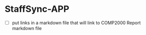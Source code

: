 # StaffSync-APP

- [ ] put links in a markdown file that will link to COMP2000 Report markdown file

